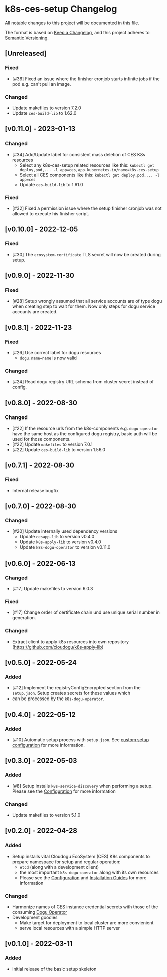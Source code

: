 # k8s-ces-setup Changelog

All notable changes to this project will be documented in this file.

The format is based on [Keep a Changelog](https://keepachangelog.com/en/1.0.0/), and this project adheres
to [Semantic Versioning](https://semver.org/spec/v2.0.0.html).

## [Unreleased]
### Fixed
- [#36] Fixed an issue where the finisher cronjob starts infinite jobs if the pod e.g. can't pull an image.

### Changed
- Update makefiles to version 7.2.0
- Update `ces-build-lib` to 1.62.0

## [v0.11.0] - 2023-01-13
### Changed
- [#34] Add/Update label for consistent mass deletion of CES K8s resources
  - Select any k8s-ces-setup related resources like this: `kubectl get deploy,pod,... -l app=ces,app.kubernetes.io/name=k8s-ces-setup`
  - Select all CES components like this: `kubectl get deploy,pod,... -l app=ces`
  - Update `ces-build-lib` to 1.61.0

### Fixed
- [#32] Fixed a permission issue where the setup finisher cronjob was not allowed to execute his finisher script.

## [v0.10.0] - 2022-12-05
### Fixed
- [#30] The `ecosystem-certificate` TLS secret will now be created during setup.

## [v0.9.0] - 2022-11-30
### Fixed
- [#28] Setup wrongly assumed that all service accounts are of type dogu when creating step to wait for 
  them. Now only steps for dogu service accounts are created. 

## [v0.8.1] - 2022-11-23
### Fixed
- [#26] Use correct label for dogu resources
  - `dogu.name=name` is now valid

### Changed
- [#24] Read dogu registry URL schema from cluster secret instead of config.

## [v0.8.0] - 2022-08-30
### Changed
- [#22] If the resource urls from the k8s-components e.g. `dogu-operator` have the same host as the configured
  dogu registry, basic auth will be used for those components.
- [#22] Update `makefiles` to version 7.0.1
- [#22] Update `ces-build-lib` to version 1.56.0

## [v0.7.1] - 2022-08-30
### Fixed
- Internal release bugfix

## [v0.7.0] - 2022-08-30
### Changed
- [#20] Update internally used dependency versions
  - Update `cesapp-lib` to version v0.4.0
  - Update `k8s-apply-lib` to version v0.4.0
  - Update `k8s-dogu-operator` to version v0.11.0

## [v0.6.0] - 2022-06-13
### Changed
- [#17] Update makefiles to version 6.0.3

### Fixed
- [#17] Change order of certificate chain und use unique serial number in generation.

### Changed
- Extract client to apply k8s resources into own repository 
(https://github.com/cloudogu/k8s-apply-lib)

## [v0.5.0] - 2022-05-24
### Added
- [#12] Implement the registryConfigEncrypted section from the `setup.json`. Setup creates secrets for these values which 
- can be processed by the `k8s-dogu-operator`.

## [v0.4.0] - 2022-05-12
### Added
- [#10] Automatic setup process with `setup.json`. See [custom setup configuration](docs/operations/custom_setup_configuration_en.md) for more information.

## [v0.3.0] - 2022-05-03
### Added
- [#8] Setup installs `k8s-service-discovery` when performing a setup. Please see
  the [Configuration](docs/operations/configuration_guide_en.md) for more information

### Changed
- Update makefiles to version 5.1.0

## [v0.2.0] - 2022-04-28
### Added
- Setup installs vital Cloudogu EcoSystem (CES) K8s components to prepare namespace for setup and regular operation:
    - `etcd` (along with a development client)
    - the most important `k8s-dogu-operator` along with its own resources
    - Please see the [Configuration](docs/operations/configuration_guide_en.md)
      and [Installation Guides](docs/operations/installation_guide_en.md) for more information

### Changed
- Harmonize names of CES instance credential secrets with those of the
  consuming [Dogu Operator](https://github.com/cloudogu/k8s-dogu-operator)
- Development goodies
    - Make target for deployment to local cluster are more convienient
    - serve local resources with a simple HTTP server

## [v0.1.0] - 2022-03-11
### Added
- initial release of the basic setup skeleton
